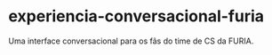# experiencia-conversacional-furia
 Uma interface conversacional para os fãs do time de CS da FURIA.
